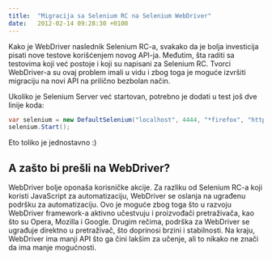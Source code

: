 ```yaml
---
title:  "Migracija sa Selenium RC na Selenium WebDriver"
date:   2012-02-14 09:28:30 +0100
---
```


Kako je WebDriver naslednik Selenium RC-a, svakako da je bolja investicija pisati nove testove korišćenjem novog API-ja. Međutim, šta raditi sa testovima koji već postoje i koji su napisani za Selenium RC. Tvorci WebDriver-a su ovaj problem imali u vidu i zbog toga je moguće izvršiti migraciju na novi API na prilično bezbolan način.

Ukoliko je Selenium Server već startovan, potrebno je dodati u test još dve linije koda:

```csharp
var selenium = new DefaultSelenium("localhost", 4444, "*firefox", "http://www.google.com");
selenium.Start();
```

Eto toliko je jednostavno :)

## A zašto bi prešli na WebDriver?

WebDriver bolje oponaša korisničke akcije. Za razliku od Selenium RC-a koji koristi JavaScript za automatizaciju, WebDriver se oslanja na ugrađenu podršku za automatizaciju. Ovo je moguće zbog toga što u razvoju WebDriver framework-a aktivno učestvuju i proizvođači pretraživača, kao što su Opera, Mozilla i Google. Drugim rečima, podrška za WebDriver se ugrađuje direktno u pretraživač, što doprinosi brzini i stabilnosti. Na kraju, WebDriver ima manji API što ga čini lakšim za učenje, ali to nikako ne znači da ima manje mogućnosti.
